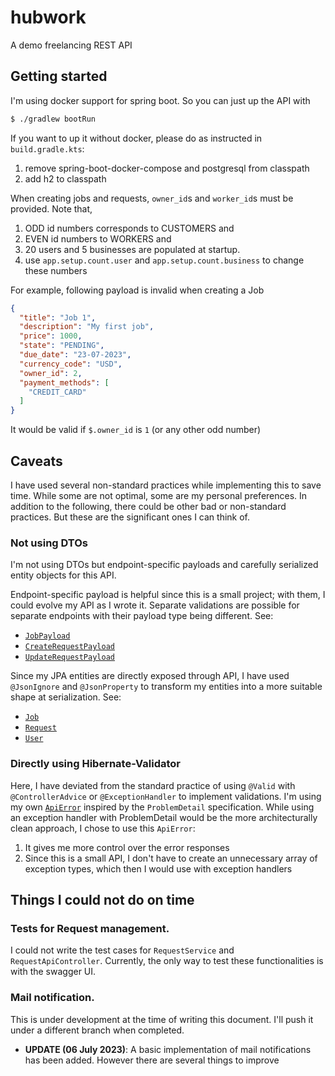# hubwork
A demo freelancing REST API

## Getting started

I'm using docker support for spring boot. So you can just up the API with

```sh
$ ./gradlew bootRun
```

If you want to up it without docker, please do as instructed in `build.gradle.kts`:

1) remove spring-boot-docker-compose and postgresql from classpath
2) add h2 to classpath

When creating jobs and requests, `owner_id`s and `worker_id`s must be provided.
Note that,

1) ODD id numbers corresponds to CUSTOMERS and
2) EVEN id numbers to WORKERS and
3) 20 users and 5 businesses are populated at startup.
4) use `app.setup.count.user` and `app.setup.count.business` to change these numbers

For example, following payload is invalid when creating a Job

```json
{
  "title": "Job 1",
  "description": "My first job",
  "price": 1000,
  "state": "PENDING",
  "due_date": "23-07-2023",
  "currency_code": "USD",
  "owner_id": 2,
  "payment_methods": [
    "CREDIT_CARD"
  ]
}
```

It would be valid if `$.owner_id` is `1` (or any other odd number)

## Caveats

I have used several non-standard practices while implementing this to save time. While some are not optimal, some are my
personal preferences.
In addition to the following, there could be other bad or non-standard practices. But these are the significant ones I
can think of.

### Not using DTOs

I'm not using DTOs but endpoint-specific payloads and carefully serialized entity objects for this API.

Endpoint-specific payload is helpful since this is a small project; with them, I could evolve my API as I wrote it. 
Separate validations are possible for separate endpoints with their payload type being different. See:

- [`JobPayload`](1)
- [`CreateRequestPayload`](2)
- [`UpdateRequestPayload`](3)

Since my JPA entities are directly exposed through API, I have used `@JsonIgnore` and `@JsonProperty` to transform my entities
into a more suitable shape at serialization. See:

- [`Job`](4)
- [`Request`](5)
- [`User`](6)

### Directly using Hibernate-Validator

Here, I have deviated from the standard practice of using `@Valid` with `@ControllerAdvice` or `@ExceptionHandler` to implement validations.
I'm using my own [`ApiError`](7) inspired by the `ProblemDetail` specification. While using an exception handler with ProblemDetail would be the
more architecturally clean approach, I chose to use this `ApiError`:

1) It gives me more control over the error responses
2) Since this is a small API, I don't have to create an unnecessary array of exception types, which then I would use with exception handlers

## Things I could not do on time

### Tests for Request management.

I could not write the test cases for `RequestService` and `RequestApiController`. Currently, the only way to test these functionalities is with
the swagger UI.

### Mail notification.

This is under development at the time of writing this document. I'll push it under a different branch when completed.

- **UPDATE (06 July 2023)**: A basic implementation of mail notifications has been added. However there are several things to improve

[1]:(https://github.com/reified/hubwork/blob/main/src/main/java/dev/nisalb/hubwork/api/payload/JobPayload.java)
[2]:(https://github.com/reified/hubwork/blob/main/src/main/java/dev/nisalb/hubwork/api/payload/CreateRequestPayload.java)
[3]:(https://github.com/reified/hubwork/blob/main/src/main/java/dev/nisalb/hubwork/api/payload/UpdateRequestPayload.java)
[4]:(https://github.com/reified/hubwork/blob/main/src/main/java/dev/nisalb/hubwork/model/Job.java)
[5]:(https://github.com/reified/hubwork/blob/main/src/main/java/dev/nisalb/hubwork/model/Request.java)
[6]:(https://github.com/reified/hubwork/blob/main/src/main/java/dev/nisalb/hubwork/model/User.java)
[7]:(https://github.com/reified/hubwork/blob/main/src/main/java/dev/nisalb/hubwork/api/payload/ApiError.java)
